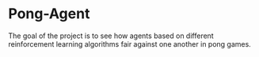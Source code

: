 # Pong-Agent
The goal of the project is to see how agents based on different reinforcement learning algorithms fair against one another in pong games.
